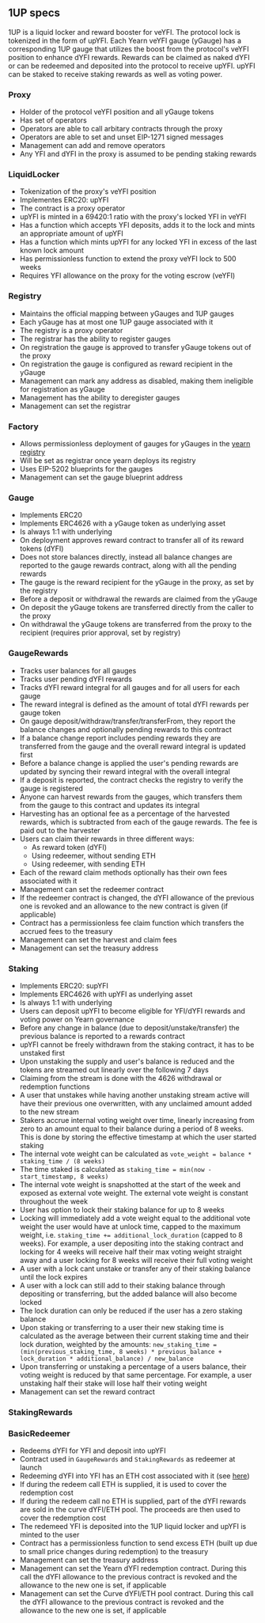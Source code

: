## 1UP specs

1UP is a liquid locker and reward booster for veYFI. The protocol lock is tokenized in the form of upYFI. Each Yearn veYFI gauge (yGauge) has a corresponding 1UP gauge that utilizes the boost from the protocol's veYFI position to enhance dYFI rewards. Rewards can be claimed as naked dYFI or can be redeemed and deposited into the protocol to receive upYFI. upYFI can be staked to receive staking rewards as well as voting power.

### Proxy
- Holder of the protocol veYFI position and all yGauge tokens
- Has set of operators
- Operators are able to call arbitary contracts through the proxy
- Operators are able to set and unset EIP-1271 signed messages
- Management can add and remove operators
- Any YFI and dYFI in the proxy is assumed to be pending staking rewards

### LiquidLocker
- Tokenization of the proxy's veYFI position
- Implementes ERC20: upYFI
- The contract is a proxy operator
- upYFI is minted in a 69420:1 ratio with the proxy's locked YFI in veYFI
- Has a function which accepts YFI deposits, adds it to the lock and mints an appropriate amount of upYFI
- Has a function which mints upYFI for any locked YFI in excess of the last known lock amount
- Has permissionless function to extend the proxy veYFI lock to 500 weeks
- Requires YFI allowance on the proxy for the voting escrow (veYFI)

### Registry
- Maintains the official mapping between yGauges and 1UP gauges
- Each yGauge has at most one 1UP gauge associated with it
- The registry is a proxy operator
- The registrar has the ability to register gauges
- On registration the gauge is approved to transfer yGauge tokens out of the proxy
- On registration the gauge is configured as reward recipient in the yGauge
- Management can mark any address as disabled, making them ineligible for registration as yGauge
- Management has the ability to deregister gauges
- Management can set the registrar

### Factory
- Allows permissionless deployment of gauges for yGauges in the [yearn registry](https://github.com/yearn/veYFI/blob/governance/contracts/governance/GaugeRegistry.vy)
- Will be set as registrar once yearn deploys its registry
- Uses EIP-5202 blueprints for the gauges
- Management can set the gauge blueprint address

### Gauge
- Implements ERC20
- Implements ERC4626 with a yGauge token as underlying asset
- Is always 1:1 with underlying
- On deployment approves reward contract to transfer all of its reward tokens (dYFI)
- Does not store balances directly, instead all balance changes are reported to the gauge rewards contract, along with all the pending rewards
- The gauge is the reward recipient for the yGauge in the proxy, as set by the registry
- Before a deposit or withdrawal the rewards are claimed from the yGauge
- On deposit the yGauge tokens are transferred directly from the caller to the proxy
- On withdrawal the yGauge tokens are transferred from the proxy to the recipient (requires prior approval, set by registry)

### GaugeRewards
- Tracks user balances for all gauges
- Tracks user pending dYFI rewards
- Tracks dYFI reward integral for all gauges and for all users for each gauge
- The reward integral is defined as the amount of total dYFI rewards per gauge token
- On gauge deposit/withdraw/transfer/transferFrom, they report the balance changes and optionally pending rewards to this contract
- If a balance change report includes pending rewards they are transferred from the gauge and the overall reward integral is updated first
- Before a balance change is applied the user's pending rewards are updated by syncing their reward integral with the overall integral
- If a deposit is reported, the contract checks the registry to verify the gauge is registered
- Anyone can harvest rewards from the gauges, which transfers them from the gauge to this contract and updates its integral
- Harvesting has an optional fee as a percentage of the harvested rewards, which is subtracted from each of the gauge rewards. The fee is paid out to the harvester
- Users can claim their rewards in three different ways:
    - As reward token (dYFI)
    - Using redeemer, without sending ETH
    - Using redeemer, with sending ETH
- Each of the reward claim methods optionally has their own fees associated with it
- Management can set the redeemer contract
- If the redeemer contract is changed, the dYFI allowance of the previous one is revoked and an allowance to the new contract is given (if applicable)
- Contract has a permissionless fee claim function which transfers the accrued fees to the treasury
- Management can set the harvest and claim fees
- Management can set the treasury address

### Staking
- Implements ERC20: supYFI
- Implements ERC4626 with upYFI as underlying asset
- Is always 1:1 with underlying
- Users can deposit upYFI to become eligible for YFI/dYFI rewards and voting power on Yearn governance
- Before any change in balance (due to deposit/unstake/transfer) the previous balance is reported to a rewards contract
- upYFI cannot be freely withdrawn from the staking contract, it has to be unstaked first
- Upon unstaking the supply and user's balance is reduced and the tokens are streamed out linearly over the following 7 days
- Claiming from the stream is done with the 4626 withdrawal or redemption functions
- A user that unstakes while having another unstaking stream active will have their previous one overwritten, with any unclaimed amount added to the new stream
- Stakers accrue internal voting weight over time, linearly increasing from zero to an amount equal to their balance during a period of 8 weeks. This is done by storing the effective timestamp at which the user started staking
- The internal vote weight can be calculated as `vote_weight = balance * staking_time / (8 weeks)`
- The time staked is calculated as `staking_time = min(now - start_timestamp, 8 weeks)`
- The internal vote weight is snapshotted at the start of the week and exposed as external vote weight. The external vote weight is constant throughout the week
- User has option to lock their staking balance for up to 8 weeks
- Locking will immediately add a vote weight equal to the additional vote weight the user would have at unlock time, capped to the maximum weight, i.e. `staking_time += additional_lock_duration` (capped to 8 weeks). For example, a user depositing into the staking contract and locking for 4 weeks will receive half their max voting weight straight away and a user locking for 8 weeks will receive their full voting weight
- A user with a lock cant unstake or transfer any of their staking balance until the lock expires
- A user with a lock can still add to their staking balance through depositing or transferring, but the added balance will also become locked
- The lock duration can only be reduced if the user has a zero staking balance
- Upon staking or transferring to a user their new staking time is calculated as the average between their current staking time and their lock duration, weighted by the amounts: `new_staking_time = (min(previous_staking_time, 8 weeks) * previous_balance + lock_duration * additional_balance) / new_balance`
- Upon transferring or unstaking a percentage of a users balance, their voting weight is reduced by that same percentage. For example, a user unstaking half their stake will lose half their voting weight
- Management can set the reward contract

### StakingRewards

### BasicRedeemer
- Redeems dYFI for YFI and deposit into upYFI
- Contract used in `GaugeRewards` and `StakingRewards` as redeemer at launch
- Redeeming dYFI into YFI has an ETH cost associated with it (see [here](https://etherscan.io/address/0x7dc3a74f0684fc026f9163c6d5c3c99fda2cf60a))
- If during the redeem call ETH is supplied, it is used to cover the redemption cost
- If during the redeem call no ETH is supplied, part of the dYFI rewards are sold in the curve dYFI/ETH pool. The proceeds are then used to cover the redemption cost
- The redemeed YFI is deposited into the 1UP liquid locker and upYFI is minted to the user
- Contract has a permissionless function to send excess ETH (built up due to small price changes during redemption) to the treasury
- Management can set the treasury address
- Management can set the Yearn dYFI redemption contract. During this call the dYFI allowance to the previous contract is revoked and the allowance to the new one is set, if applicable
- Management can set the Curve dYFI/ETH pool contract. During this call the dYFI allowance to the previous contract is revoked and the allowance to the new one is set, if applicable

